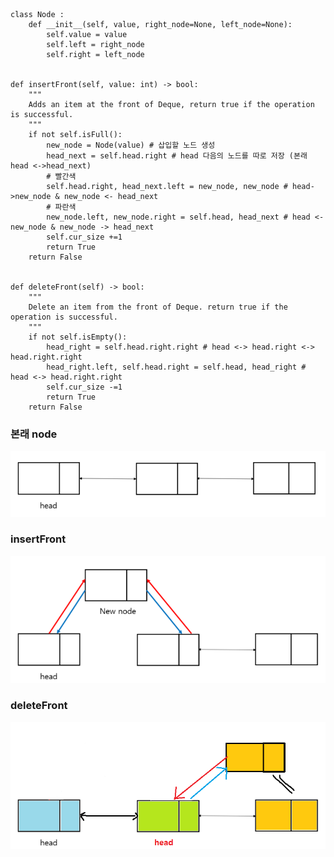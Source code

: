     class Node :
        def __init__(self, value, right_node=None, left_node=None):
            self.value = value
            self.left = right_node
            self.right = left_node
            
        
    def insertFront(self, value: int) -> bool:
        """
        Adds an item at the front of Deque, return true if the operation is successful.
        """
        if not self.isFull():
            new_node = Node(value) # 삽입할 노드 생성
            head_next = self.head.right # head 다음의 노드를 따로 저장 (본래 head <->head_next)
            # 빨간색
            self.head.right, head_next.left = new_node, new_node # head->new_node & new_node <- head_next
            # 파란색
            new_node.left, new_node.right = self.head, head_next # head <-new_node & new_node -> head_next
            self.cur_size +=1
            return True
        return False
    

    def deleteFront(self) -> bool:
        """
        Delete an item from the front of Deque. return true if the operation is successful.
        """
        if not self.isEmpty():
            head_right = self.head.right.right # head <-> head.right <-> head.right.right
            head_right.left, self.head.right = self.head, head_right # head <-> head.right.right
            self.cur_size -=1
            return True
        return False



### 본래 node
![내가 이해를 위해 그린 그림](/풀이/참고이미지/original_node.PNG)

### insertFront
![내가 이해를 위해 그린 그림](/풀이/참고이미지/insert_front.PNG)

### deleteFront
![내가 이해를 위해 그린 그림](/풀이/참고이미지/delete_front.png)


